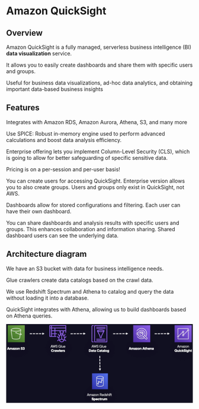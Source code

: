 # Amazon QuickSight

## Overview

Amazon QuickSight is a fully managed, serverless business intelligence (BI) **data visualization** service.

It allows you to easily create dashboards and share them with specific users and groups.

Useful for business data visualizations, ad-hoc data analytics, and obtaining important data-based business insights

## Features

Integrates with Amazon RDS, Amazon Aurora, Athena, S3, and many more

Use SPICE: Robust in-memory engine used to perform advanced calculations and boost data analysis efficiency.

Enterprise offering lets you implement Column-Level Security (CLS), which is going to allow for better safeguarding of specific sensitive data.

Pricing is on a per-session and per-user basis!

You can create users for accessing QuickSight. Enterprise version allows you to also create groups. Users and groups only exist in QuickSight, not AWS.

Dashboards allow for stored configurations and filtering. Each user can have their own dashboard.

You can share dashboards and analysis results with specific users and groups. This enhances collaboration and information sharing. Shared dashboard users can see the underlying data.


## Architecture diagram

We have an S3 bucket with data for business intelligence needs.

Glue crawlers create data catalogs based on the crawl data.

We use Redshift Spectrum and Athena to catalog and query the data without loading it into a database.

QuickSight integrates with Athena, allowing us to build dashboards based on Athena queries.

![](./images/quicksight-arch.png)
